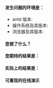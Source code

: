 <!-- Issue Template -->

<!-- 请按照下列格式报告问题，务必提供复现步骤，否则恕难解决，感谢您的支持。-->

#### 发生问题的环境是：

<!-- 务必提供 -->

- antd 版本:
- 操作系统及其版本:
- 浏览器及其版本:

#### 您做了什么？

<!-- 如：引入 antd 了 Button -->

#### 您期待的结果是：

<!-- 如：像官网一样正常显示 -->

#### 实际上的结果是：

<!-- 如：样式错位了 -->

#### 可重现的在线演示

<!-- 请修改并 Fork http://codepen.io/benjycui/pen/KgPZrE?editors=001 -->
